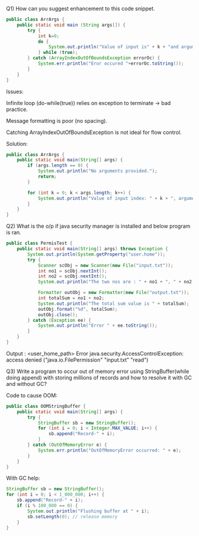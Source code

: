 Q1) How can you suggest enhancement to this code snippet.
```java
public class ArrArgs {
    public static void main (String args[]) {
        try {
            int k=0;
            do {
                System.out.println("Value of input is" + k + "and arguments" + args[k++]);
            } while (true);
        } catch (ArrayIndexOutOfBoundsException errorOc) {
            System.err.println("Eror occured "+errorOc.toString());
        }
    }
}

```
Issues:

Infinite loop (do-while(true)) relies on exception to terminate → bad practice.

Message formatting is poor (no spacing).

Catching ArrayIndexOutOfBoundsException is not ideal for flow control.

Solution:
```java
public class ArrArgs {
    public static void main(String[] args) {
        if (args.length == 0) {
            System.out.println("No arguments provided.");
            return;
        }

        for (int k = 0; k < args.length; k++) {
            System.out.println("Value of input index: " + k + ", argument: " + args[k]);
        }
    }
}

```
Q2) What is the o/p if java security manager is installed and below program is ran.
```java
public class PermisTest {
    public static void main(String[] args) throws Exception {
        System.out.println(System.getProperty("user.home"));
        try {
            Scanner scObj = new Scanner(new File("input.txt"));
            int no1 = scObj.nextInt();
            int no2 = scObj.nextInt();
            System.out.println("The two nos are : " + no1 + ", " + no2);

            Formatter outObj = new Formatter(new File("output.txt"));
            int totalSum = no1 + no2;
            System.out.println("The total sum value is " + totalSum);
            outObj.format("%d", totalSum);
            outObj.close();
        } catch (Exception ee) {
            System.out.println("Error " + ee.toString());
        }
    }
}
```
Output :
<user_home_path>
Error java.security.AccessControlException: access denied ("java.io.FilePermission" "input.txt" "read")


Q3) Write a program to occur out of memory error using StringBuffer(while doing append) with
storing millions of records and how to resolve it with GC and without GC?

Code to cause OOM:
```java
public class OOMStringBuffer {
    public static void main(String[] args) {
        try {
            StringBuffer sb = new StringBuffer();
            for (int i = 0; i < Integer.MAX_VALUE; i++) {
                sb.append("Record-" + i);
            }
        } catch (OutOfMemoryError e) {
            System.err.println("OutOfMemoryError occurred: " + e);
        }
    }
}

```
With GC help:
```java
StringBuffer sb = new StringBuffer();
for (int i = 0; i < 1_000_000; i++) {
    sb.append("Record-" + i);
    if (i % 100_000 == 0) {
        System.out.println("Flushing buffer at " + i);
        sb.setLength(0); // release memory
    }
}

```

